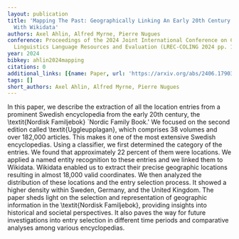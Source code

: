 ```yaml
---
layout: publication
title: 'Mapping The Past: Geographically Linking An Early 20th Century Swedish Encyclopedia
  With Wikidata'
authors: Axel Ahlin, Alfred Myrne, Pierre Nugues
conference: Proceedings of the 2024 Joint International Conference on Computational
  Linguistics Language Resources and Evaluation (LREC-COLING 2024 pp. 11040--11048
year: 2024
bibkey: ahlin2024mapping
citations: 0
additional_links: [{name: Paper, url: 'https://arxiv.org/abs/2406.17903'}]
tags: []
short_authors: Axel Ahlin, Alfred Myrne, Pierre Nugues
---
```

In this paper, we describe the extraction of all the location entries from a
prominent Swedish encyclopedia from the early 20th century, the \textit\{Nordisk
Familjebok\} `Nordic Family Book.' We focused on the second edition called
\textit\{Uggleupplagan\}, which comprises 38 volumes and over 182,000 articles.
This makes it one of the most extensive Swedish encyclopedias. Using a
classifier, we first determined the category of the entries. We found that
approximately 22 percent of them were locations. We applied a named entity
recognition to these entries and we linked them to Wikidata. Wikidata enabled
us to extract their precise geographic locations resulting in almost 18,000
valid coordinates. We then analyzed the distribution of these locations and the
entry selection process. It showed a higher density within Sweden, Germany, and
the United Kingdom. The paper sheds light on the selection and representation
of geographic information in the \textit\{Nordisk Familjebok\}, providing
insights into historical and societal perspectives. It also paves the way for
future investigations into entry selection in different time periods and
comparative analyses among various encyclopedias.